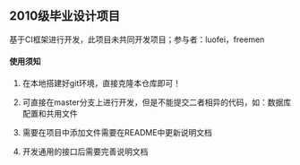## 2010级毕业设计项目

基于CI框架进行开发，此项目未共同开发项目；参与者：luofei，freemen

#### 使用须知

1. 在本地搭建好git环境，直接克隆本仓库即可！

2. 可直接在master分支上进行开发，但是不能提交二者相异的代码，如：数据库配置和共用文件

3. 需要在项目中添加文件需要在README中更新说明文档

4. 开发通用的接口后需要完善说明文档
